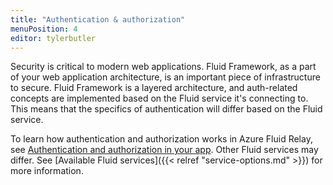 ```yaml
---
title: "Authentication & authorization"
menuPosition: 4
editor: tylerbutler
---
```


Security is critical to modern web applications. Fluid Framework, as a part of your web application architecture, is an important piece of infrastructure to secure. Fluid Framework is a layered architecture, and auth-related concepts are implemented based on the Fluid service it's connecting to. This means that the specifics of authentication will differ based on the Fluid service.

To learn how authentication and authorization works in Azure Fluid Relay, see [Authentication and authorization in your app](https://docs.microsoft.com/azure/azure-fluid-relay/concepts/authentication-authorization). Other Fluid services may differ. See [Available Fluid services]({{< relref "service-options.md" >}}) for more information.
